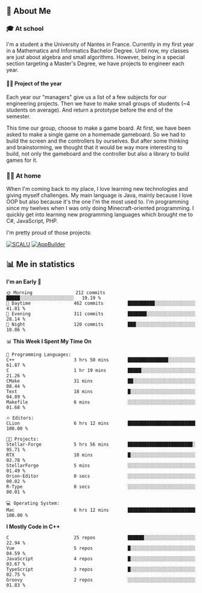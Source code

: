 ## 👀 About Me

### 🎓 At school

I'm a student a the University of Nantes in France. Currently in my first year in a Mathematics and Informatics Bachelor Degree. Until now, my classes are just about algebra and small algorithms. However, being in a special section targeting a Master's Degree, we have projects to engineer each year. 

#### 🔧🔬 Project of the year

Each year our "managers" give us a list of a few subjects for our engineering projects. Then we have to make small groups of students (~4 students on average). And return a prototype before the end of the semester.

This time our group, choose to make a game board. At first, we have been asked to make a single game on a homemade gameboard. So we had to build the screen and the controllers by ourselves. 
But after some thinking and brainstorming, we thought that it would be way more interesting to build, not only the gameboard and the controller but also a library to build games for it.

### 👨‍💻 At home

When I'm coming back to my place, I love learning new technologies and giving myself challenges. My main language is Java, mainly because I love OOP but also because it's the one I'm the most used to. I'm programming since my twelves when I was only doing Minecraft-oriented programming.  I quickly get into learning new programming languages which brought me to C#, JavaScript, PHP. 

I'm pretty proud of those projects:

[![SCALU](https://github-readme-stats.vercel.app/api/pin?username=renardfute&repo=SCALU)](https://github.com/renardfute/scalu)
[![AppBuilder](https://github-readme-stats.vercel.app/api/pin?username=pulsedev2&repo=AppBuilder)](https://github.com/pulsedev2/AppBuilder)

## 📊 Me in statistics
<!--START_SECTION:waka-->
**I'm an Early 🐤** 

```text
🌞 Morning                212 commits         █████░░░░░░░░░░░░░░░░░░░░   19.19 % 
🌆 Daytime                462 commits         ██████████░░░░░░░░░░░░░░░   41.81 % 
🌃 Evening                311 commits         ███████░░░░░░░░░░░░░░░░░░   28.14 % 
🌙 Night                  120 commits         ███░░░░░░░░░░░░░░░░░░░░░░   10.86 % 
```


📊 **This Week I Spent My Time On** 

```text
💬 Programming Languages: 
C++                      3 hrs 50 mins       ███████████████░░░░░░░░░░   61.87 % 
C                        1 hr 19 mins        █████░░░░░░░░░░░░░░░░░░░░   21.26 % 
CMake                    31 mins             ██░░░░░░░░░░░░░░░░░░░░░░░   08.44 % 
Text                     18 mins             █░░░░░░░░░░░░░░░░░░░░░░░░   04.89 % 
Makefile                 6 mins              ░░░░░░░░░░░░░░░░░░░░░░░░░   01.68 % 

🔥 Editors: 
CLion                    6 hrs 12 mins       █████████████████████████   100.00 % 

🐱‍💻 Projects: 
Stellar-Forge            5 hrs 56 mins       ████████████████████████░   95.71 % 
RTX                      10 mins             █░░░░░░░░░░░░░░░░░░░░░░░░   02.78 % 
StellarForge             5 mins              ░░░░░░░░░░░░░░░░░░░░░░░░░   01.49 % 
Orion-Editor             0 secs              ░░░░░░░░░░░░░░░░░░░░░░░░░   00.02 % 
R-Type                   0 secs              ░░░░░░░░░░░░░░░░░░░░░░░░░   00.01 % 

💻 Operating System: 
Mac                      6 hrs 12 mins       █████████████████████████   100.00 % 
```

**I Mostly Code in C++** 

```text
C                        25 repos            ██████░░░░░░░░░░░░░░░░░░░   22.94 % 
Vue                      5 repos             █░░░░░░░░░░░░░░░░░░░░░░░░   04.59 % 
JavaScript               4 repos             █░░░░░░░░░░░░░░░░░░░░░░░░   03.67 % 
TypeScript               3 repos             █░░░░░░░░░░░░░░░░░░░░░░░░   02.75 % 
Groovy                   2 repos             ░░░░░░░░░░░░░░░░░░░░░░░░░   01.83 % 
```




<!--END_SECTION:waka-->
